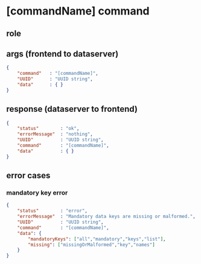 # [commandName] command
## role


## args (frontend to dataserver)
```json
{
    "command"   : "[commandName]",
    "UUID"      : "UUID string",
    "data"      : { }
}
```

## response (dataserver to frontend)
```json
{
    "status"        : "ok",
    "errorMessage"  : "nothing",
    "UUID"          : "UUID string",
    "command"       : "[commandName]",
    "data"          : { }
}
```

## error cases
### mandatory key error
```json
{
    "status"        : "error",
    "errorMessage"  : "Mandatory data keys are missing or malformed.",
    "UUID"          : "UUID string",
    "command"       : "[commandName]",
    "data": {
        "mandatoryKeys": ["all","mandatory","keys","list"],
        "missing": ["missingOrMalformed","key","names"]
    }
}
```



